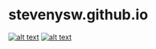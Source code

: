 # stevenysw.github.io
[![alt text][1.1]][1]
[![alt text][2.1]][2]

[1.1]: http://i.imgur.com/0o48UoR.png
[2.1]: http://i.imgur.com/P3YfQoD.png 

[1]: https://github.com/stevenysw/
[2]: https://www.facebook.com/steven2249/
